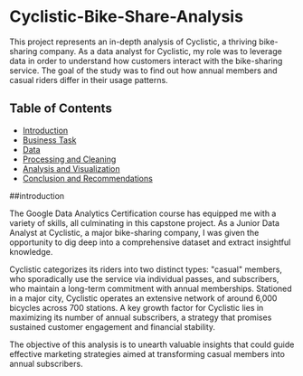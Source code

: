 # Cyclistic-Bike-Share-Analysis
This project represents an in-depth analysis of Cyclistic, a thriving bike-sharing company. As a data analyst for Cyclistic, my role was to leverage data in order to understand how customers interact with the bike-sharing service. The goal of the study was to find out how annual members and casual riders differ in their usage patterns.
## Table of Contents
- [Introduction](#introduction)
- [Business Task](#business-task)
- [Data](#data)
- [Processing and Cleaning](#processing-and-cleaning)
-  [Analysis and Visualization](#analysis-and-visualization)
-   [Conclusion and Recommendations](#conclusion-and-recommendations)

##introduction

The Google Data Analytics Certification course has equipped me with a variety of skills, all culminating in this capstone project. As a Junior Data Analyst at Cyclistic, a major bike-sharing company, I was given the opportunity to dig deep into a comprehensive dataset and extract insightful knowledge.

Cyclistic categorizes its riders into two distinct types: "casual" members, who sporadically use the service via individual passes, and subscribers, who maintain a long-term commitment with annual memberships. Stationed in a major city, Cyclistic operates an extensive network of around 6,000 bicycles across 700 stations. A key growth factor for Cyclistic lies in maximizing its number of annual subscribers, a strategy that promises sustained customer engagement and financial stability.

The objective of this analysis is to unearth valuable insights that could guide effective marketing strategies aimed at transforming casual members into annual subscribers.
